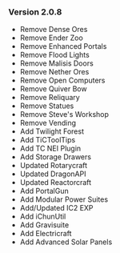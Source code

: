 
### Version 2.0.8 ###
* Remove Dense Ores 
* Remove Ender Zoo 
* Remove Enhanced Portals 
* Remove Flood Lights 
* Remove Malisis Doors 
* Remove Nether Ores 
* Remove Open Computers 
* Remove Quiver Bow 
* Remove Reliquary 
* Remove Statues 
* Remove Steve's Workshop 
* Remove Vending 
* Add Twilight Forest
* Add TiCToolTips
* Add TC NEI Plugin
* Add Storage Drawers
* Updated Rotarycraft
* Updated DragonAPI
* Updated Reactorcraft
* Add PortalGun
* Add Modular Power Suites
* Add/Updated IC2 EXP
* Add iChunUtil
* Add Gravisuite
* Add Electricraft
* Add Advanced Solar Panels